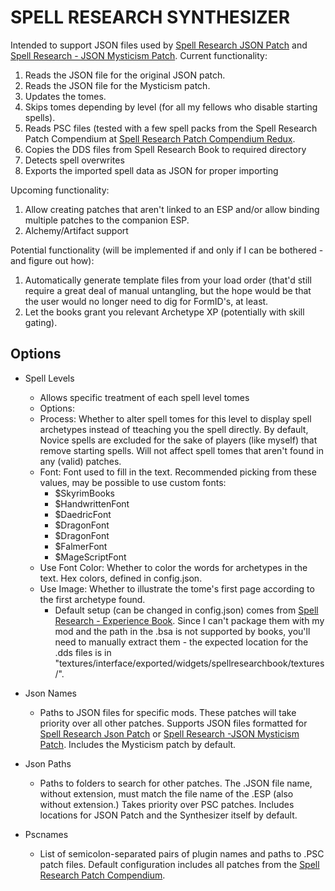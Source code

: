 # SPELL RESEARCH SYNTHESIZER

Intended to support JSON files used by [Spell Research JSON Patch](https://www.nexusmods.com/skyrimspecialedition/mods/42381) and [Spell Research - JSON Mysticism Patch](https://www.nexusmods.com/skyrimspecialedition/mods/48515).
Current functionality:
1. Reads the JSON file for the original JSON patch.
2. Reads the JSON file for the Mysticism patch.
3. Updates the tomes.
4. Skips tomes depending by level (for all my fellows who disable starting spells).
5. Reads PSC files (tested with a few spell packs from the Spell Research Patch Compendium at [Spell Research Patch Compendium Redux](https://www.nexusmods.com/skyrimspecialedition/mods/61177).
6. Copies the DDS files from Spell Research Book to required directory
7. Detects spell overwrites
8. Exports the imported spell data as JSON for proper importing

Upcoming functionality:
1. Allow creating patches that aren't linked to an ESP and/or allow binding multiple patches to the companion ESP.
2. Alchemy/Artifact support

Potential functionality (will be implemented if and only if I can be bothered - and figure out how):
1. Automatically generate template files from your load order (that'd still require a great deal of manual untangling, but the hope would be that the user would no longer need to dig for FormID's, at least.
2. Let the books grant you relevant Archetype XP (potentially with skill gating).

## Options

* Spell Levels
  * Allows specific treatment of each spell level tomes
  * Options:
  * Process: Whether to alter spell tomes for this level to display spell archetypes instead of tteaching you the spell directly. By default, Novice spells are excluded for the sake of players (like myself) that remove starting spells. Will not affect spell tomes that aren't found in any (valid) patches.
  * Font: Font used to fill in the text. Recommended picking from these values, may be possible to use custom fonts:
    * $SkyrimBooks
    * $HandwrittenFont
    * $DaedricFont
    * $DragonFont
    * $DragonFont
    * $FalmerFont
    * $MageScriptFont
  * Use Font Color: Whether to color the words for archetypes in the text. Hex colors, defined in config.json.
  * Use Image: Whether to illustrate the tome's first page according to the first archetype found.
    * Default setup (can be changed in config.json) comes from [Spell Research - Experience Book](https://www.nexusmods.com/skyrimspecialedition/mods/28355). Since I can't package them with my mod and the path in the .bsa is not supported by books, you'll need to manually extract them - the expected location for the .dds files is in "textures/interface/exported/widgets/spellresearchbook/textures/".

* Json Names
  * Paths to JSON files for specific mods. These patches will take priority over all other patches. Supports JSON files formatted for [Spell Research Json Patch](https://www.nexusmods.com/skyrimspecialedition/mods/42381) or [Spell Research -JSON Mysticism Patch](https://www.nexusmods.com/skyrimspecialedition/mods/48515). Includes the Mysticism patch by default.
* Json Paths
  * Paths to folders to search for other patches. The .JSON file name, without extension, must match the file name of the .ESP (also without extension.) Takes priority over PSC patches. Includes locations for JSON Patch and the Synthesizer itself by default.
* Pscnames
  * List of semicolon-separated pairs of plugin names and paths to .PSC patch files. Default configuration includes all patches from the [Spell Research Patch Compendium](https://www.nexusmods.com/skyrimspecialedition/mods/61177).
